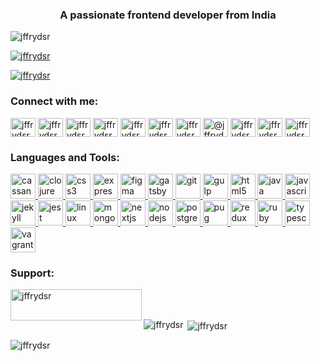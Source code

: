 <h3 align="center">A passionate frontend developer from India</h3>

<p align="left"> <img src="https://komarev.com/ghpvc/?username=jffrydsr&label=Profile%20views&color=0e75b6&style=flat" alt="jffrydsr" /> </p>

<p align="left"> <a href="https://github.com/ryo-ma/github-profile-trophy"><img src="https://github-profile-trophy.vercel.app/?username=jffrydsr" alt="jffrydsr" /></a> </p>

<p align="left"> <a href="https://twitter.com/jffrydsr" target="blank"><img src="https://img.shields.io/twitter/follow/jffrydsr?logo=twitter&style=for-the-badge" alt="jffrydsr" /></a> </p>



<h3 align="left">Connect with me:</h3>
<p align="left">
<a href="https://codepen.io/jffrydsr" target="blank"><img align="center" src="https://cdn.jsdelivr.net/npm/simple-icons@3.0.1/icons/codepen.svg" alt="jffrydsr" height="30" width="40" /></a>
<a href="https://dev.to/jffrydsr" target="blank"><img align="center" src="https://cdn.jsdelivr.net/npm/simple-icons@3.0.1/icons/dev-dot-to.svg" alt="jffrydsr" height="30" width="40" /></a>
<a href="https://twitter.com/jffrydsr" target="blank"><img align="center" src="https://cdn.jsdelivr.net/npm/simple-icons@3.0.1/icons/twitter.svg" alt="jffrydsr" height="30" width="40" /></a>
<a href="https://linkedin.com/in/jffrydsr" target="blank"><img align="center" src="https://cdn.jsdelivr.net/npm/simple-icons@3.0.1/icons/linkedin.svg" alt="jffrydsr" height="30" width="40" /></a>
<a href="https://codesandbox.com/jffrydsr" target="blank"><img align="center" src="https://cdn.jsdelivr.net/npm/simple-icons@3.0.1/icons/codesandbox.svg" alt="jffrydsr" height="30" width="40" /></a>
<a href="https://fb.com/jffrydsr" target="blank"><img align="center" src="https://cdn.jsdelivr.net/npm/simple-icons@3.0.1/icons/facebook.svg" alt="jffrydsr" height="30" width="40" /></a>
<a href="https://instagram.com/jffrydsr" target="blank"><img align="center" src="https://cdn.jsdelivr.net/npm/simple-icons@3.0.1/icons/instagram.svg" alt="jffrydsr" height="30" width="40" /></a>
<a href="https://medium.com/@jffrydsr" target="blank"><img align="center" src="https://cdn.jsdelivr.net/npm/simple-icons@3.0.1/icons/medium.svg" alt="@jffrydsr" height="30" width="40" /></a>
<a href="https://www.youtube.com/c/jffrydsr" target="blank"><img align="center" src="https://cdn.jsdelivr.net/npm/simple-icons@3.0.1/icons/youtube.svg" alt="jffrydsr" height="30" width="40" /></a>
<a href="https://www.hackerrank.com/jffrydsr" target="blank"><img align="center" src="https://cdn.jsdelivr.net/npm/simple-icons@3.0.1/icons/hackerrank.svg" alt="jffrydsr" height="30" width="40" /></a>
<a href="https://www.leetcode.com/jffrydsr" target="blank"><img align="center" src="https://cdn.jsdelivr.net/npm/simple-icons@3.0.1/icons/leetcode.svg" alt="jffrydsr" height="30" width="40" /></a>
</p>

<h3 align="left">Languages and Tools:</h3>
<p align="left"> <a href="https://cassandra.apache.org/" target="_blank"> <img src="https://www.vectorlogo.zone/logos/apache_cassandra/apache_cassandra-icon.svg" alt="cassandra" width="40" height="40"/> </a> <a href="https://clojure.org/" target="_blank"> <img src="https://upload.wikimedia.org/wikipedia/commons/5/5d/Clojure_logo.svg" alt="clojure" width="40" height="40"/> </a> <a href="https://www.w3schools.com/css/" target="_blank"> <img src="https://devicons.github.io/devicon/devicon.git/icons/css3/css3-original-wordmark.svg" alt="css3" width="40" height="40"/> </a> <a href="https://expressjs.com" target="_blank"> <img src="https://devicons.github.io/devicon/devicon.git/icons/express/express-original-wordmark.svg" alt="express" width="40" height="40"/> </a> <a href="https://www.figma.com/" target="_blank"> <img src="https://www.vectorlogo.zone/logos/figma/figma-icon.svg" alt="figma" width="40" height="40"/> </a> <a href="https://www.gatsbyjs.com/" target="_blank"> <img src="https://www.vectorlogo.zone/logos/gatsbyjs/gatsbyjs-icon.svg" alt="gatsby" width="40" height="40"/> </a> <a href="https://git-scm.com/" target="_blank"> <img src="https://www.vectorlogo.zone/logos/git-scm/git-scm-icon.svg" alt="git" width="40" height="40"/> </a> <a href="https://gulpjs.com" target="_blank"> <img src="https://devicons.github.io/devicon/devicon.git/icons/gulp/gulp-plain.svg" alt="gulp" width="40" height="40"/> </a> <a href="https://www.w3.org/html/" target="_blank"> <img src="https://devicons.github.io/devicon/devicon.git/icons/html5/html5-original-wordmark.svg" alt="html5" width="40" height="40"/> </a> <a href="https://www.java.com" target="_blank"> <img src="https://devicons.github.io/devicon/devicon.git/icons/java/java-original-wordmark.svg" alt="java" width="40" height="40"/> </a> <a href="https://developer.mozilla.org/en-US/docs/Web/JavaScript" target="_blank"> <img src="https://devicons.github.io/devicon/devicon.git/icons/javascript/javascript-original.svg" alt="javascript" width="40" height="40"/> </a> <a href="https://jekyllrb.com/" target="_blank"> <img src="https://www.vectorlogo.zone/logos/jekyllrb/jekyllrb-icon.svg" alt="jekyll" width="40" height="40"/> </a> <a href="https://jestjs.io" target="_blank"> <img src="https://www.vectorlogo.zone/logos/jestjsio/jestjsio-icon.svg" alt="jest" width="40" height="40"/> </a> <a href="https://www.linux.org/" target="_blank"> <img src="https://devicons.github.io/devicon/devicon.git/icons/linux/linux-original.svg" alt="linux" width="40" height="40"/> </a> <a href="https://www.mongodb.com/" target="_blank"> <img src="https://devicons.github.io/devicon/devicon.git/icons/mongodb/mongodb-original-wordmark.svg" alt="mongodb" width="40" height="40"/> </a> <a href="https://nextjs.org/" target="_blank"> <img src="https://cdn.worldvectorlogo.com/logos/nextjs-3.svg" alt="nextjs" width="40" height="40"/> </a> <a href="https://nodejs.org" target="_blank"> <img src="https://devicons.github.io/devicon/devicon.git/icons/nodejs/nodejs-original-wordmark.svg" alt="nodejs" width="40" height="40"/> </a> <a href="https://www.postgresql.org" target="_blank"> <img src="https://devicons.github.io/devicon/devicon.git/icons/postgresql/postgresql-original-wordmark.svg" alt="postgresql" width="40" height="40"/> </a> <a href="https://pugjs.org" target="_blank"> <img src="https://cdn.worldvectorlogo.com/logos/pug.svg" alt="pug" width="40" height="40"/> </a> <a href="https://redux.js.org" target="_blank"> <img src="https://devicons.github.io/devicon/devicon.git/icons/redux/redux-original.svg" alt="redux" width="40" height="40"/> </a> <a href="https://www.ruby-lang.org/en/" target="_blank"> <img src="https://devicons.github.io/devicon/devicon.git/icons/ruby/ruby-original-wordmark.svg" alt="ruby" width="40" height="40"/> </a> <a href="https://www.typescriptlang.org/" target="_blank"> <img src="https://devicons.github.io/devicon/devicon.git/icons/typescript/typescript-original.svg" alt="typescript" width="40" height="40"/> </a> <a href="https://www.vagrantup.com/" target="_blank"> <img src="https://www.vectorlogo.zone/logos/vagrantup/vagrantup-icon.svg" alt="vagrant" width="40" height="40"/> </a> </p>

<h3 align="left">Support:</h3>
<p><a href="https://www.buymeacoffee.com/jffrydsr"> <img align="left" src="https://cdn.buymeacoffee.com/buttons/v2/default-yellow.png" height="50" width="210" alt="jffrydsr" /></a></p><br><br>

<p><img align="left" src="https://github-readme-stats.vercel.app/api/top-langs?username=jffrydsr&show_icons=true&locale=en&layout=compact" alt="jffrydsr" /></p>

<p>&nbsp;<img align="center" src="https://github-readme-stats.vercel.app/api?username=jffrydsr&show_icons=true&locale=en" alt="jffrydsr" /></p>

<p><img align="center" src="https://github-readme-streak-stats.herokuapp.com/?user=jffrydsr&" alt="jffrydsr" /></p>
